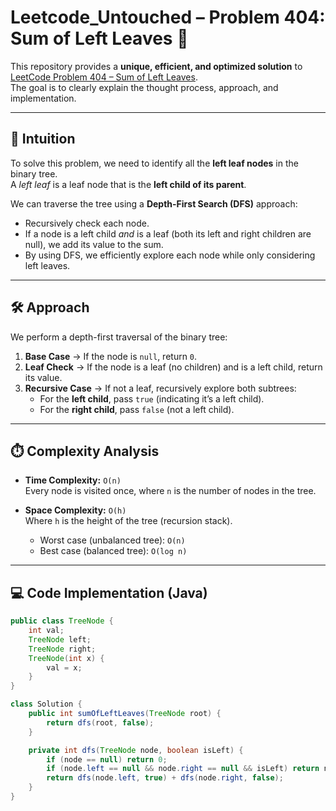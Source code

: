 # Leetcode_Untouched – Problem 404: Sum of Left Leaves 🌱

This repository provides a **unique, efficient, and optimized solution** to [LeetCode Problem 404 – Sum of Left Leaves](https://leetcode.com/problems/sum-of-left-leaves/).  
The goal is to clearly explain the thought process, approach, and implementation.

---

## 📖 Intuition
To solve this problem, we need to identify all the **left leaf nodes** in the binary tree.  
A *left leaf* is a leaf node that is the **left child of its parent**.  

We can traverse the tree using a **Depth-First Search (DFS)** approach:
- Recursively check each node.  
- If a node is a left child *and* is a leaf (both its left and right children are null), we add its value to the sum.  
- By using DFS, we efficiently explore each node while only considering left leaves.

---

## 🛠️ Approach
We perform a depth-first traversal of the binary tree:  
1. **Base Case** → If the node is `null`, return `0`.  
2. **Leaf Check** → If the node is a leaf (no children) and is a left child, return its value.  
3. **Recursive Case** → If not a leaf, recursively explore both subtrees:  
   - For the **left child**, pass `true` (indicating it’s a left child).  
   - For the **right child**, pass `false` (not a left child).  

---

## ⏱️ Complexity Analysis
- **Time Complexity:** `O(n)`  
  Every node is visited once, where `n` is the number of nodes in the tree.  

- **Space Complexity:** `O(h)`  
  Where `h` is the height of the tree (recursion stack).  
  - Worst case (unbalanced tree): `O(n)`  
  - Best case (balanced tree): `O(log n)`  

---

## 💻 Code Implementation (Java)
```java
public class TreeNode {
    int val;
    TreeNode left;
    TreeNode right;
    TreeNode(int x) { 
        val = x; 
    }
}

class Solution {
    public int sumOfLeftLeaves(TreeNode root) {
        return dfs(root, false);
    }

    private int dfs(TreeNode node, boolean isLeft) {
        if (node == null) return 0;
        if (node.left == null && node.right == null && isLeft) return node.val;
        return dfs(node.left, true) + dfs(node.right, false);
    }
}

